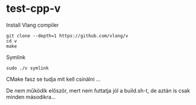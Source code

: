 # test-cpp-v

Install Vlang compiler

```shell
git clone --depth=1 https://github.com/vlang/v
cd v
make
```

Symlink

```shell
sudo ./v symlink
```

CMake fasz se tudja mit kell csinálni ...

De nem működik először, mert nem futtatja jól a build.sh-t, de aztán is csak minden másodikra...